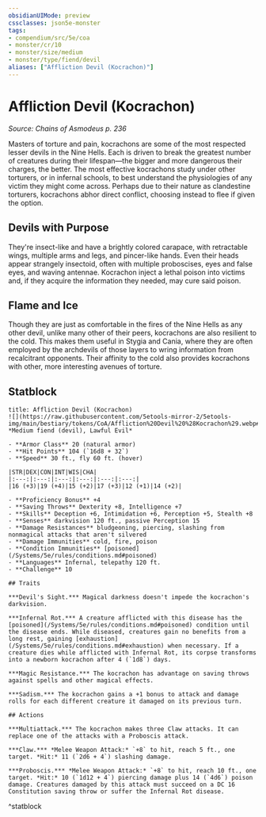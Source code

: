 ```yaml
---
obsidianUIMode: preview
cssclasses: json5e-monster
tags:
- compendium/src/5e/coa
- monster/cr/10
- monster/size/medium
- monster/type/fiend/devil
aliases: ["Affliction Devil (Kocrachon)"]
---
```

# Affliction Devil (Kocrachon)
*Source: Chains of Asmodeus p. 236*  

Masters of torture and pain, kocrachons are some of the most respected lesser devils in the Nine Hells. Each is driven to break the greatest number of creatures during their lifespan—the bigger and more dangerous their charges, the better. The most effective kocrachons study under other torturers, or in infernal schools, to best understand the physiologies of any victim they might come across. Perhaps due to their nature as clandestine torturers, kocrachons abhor direct conflict, choosing instead to flee if given the option.

## Devils with Purpose

They're insect-like and have a brightly colored carapace, with retractable wings, multiple arms and legs, and pincer-like hands. Even their heads appear strangely insectoid, often with multiple proboscises, eyes and false eyes, and waving antennae. Kocrachon inject a lethal poison into victims and, if they acquire the information they needed, may cure said poison.

## Flame and Ice

Though they are just as comfortable in the fires of the Nine Hells as any other devil, unlike many other of their peers, kocrachons are also resilient to the cold. This makes them useful in Stygia and Cania, where they are often employed by the archdevils of those layers to wring information from recalcitrant opponents. Their affinity to the cold also provides kocrachons with other, more interesting avenues of torture.

## Statblock

```ad-statblock
title: Affliction Devil (Kocrachon)
![](https://raw.githubusercontent.com/5etools-mirror-2/5etools-img/main/bestiary/tokens/CoA/Affliction%20Devil%20%28Kocrachon%29.webp#token)
*Medium fiend (devil), Lawful Evil*

- **Armor Class** 20 (natural armor)
- **Hit Points** 104 (`16d8 + 32`)
- **Speed** 30 ft., fly 60 ft. (hover)

|STR|DEX|CON|INT|WIS|CHA|
|:---:|:---:|:---:|:---:|:---:|:---:|
|16 (+3)|19 (+4)|15 (+2)|17 (+3)|12 (+1)|14 (+2)|

- **Proficiency Bonus** +4
- **Saving Throws** Dexterity +8, Intelligence +7
- **Skills** Deception +6, Intimidation +6, Perception +5, Stealth +8
- **Senses** darkvision 120 ft., passive Perception 15
- **Damage Resistances** bludgeoning, piercing, slashing from nonmagical attacks that aren't silvered
- **Damage Immunities** cold, fire, poison
- **Condition Immunities** [poisoned](/Systems/5e/rules/conditions.md#poisoned)
- **Languages** Infernal, telepathy 120 ft.
- **Challenge** 10

## Traits

***Devil's Sight.*** Magical darkness doesn't impede the kocrachon's darkvision.

***Infernal Rot.*** A creature afflicted with this disease has the [poisoned](/Systems/5e/rules/conditions.md#poisoned) condition until the disease ends. While diseased, creatures gain no benefits from a long rest, gaining [exhaustion](/Systems/5e/rules/conditions.md#exhaustion) when necessary. If a creature dies while afflicted with Infernal Rot, its corpse transforms into a newborn kocrachon after 4 (`1d8`) days.

***Magic Resistance.*** The kocrachon has advantage on saving throws against spells and other magical effects.

***Sadism.*** The kocrachon gains a +1 bonus to attack and damage rolls for each different creature it damaged on its previous turn.

## Actions

***Multiattack.*** The kocrachon makes three Claw attacks. It can replace one of the attacks with a Proboscis attack.

***Claw.*** *Melee Weapon Attack:* `+8` to hit, reach 5 ft., one target. *Hit:* 11 (`2d6 + 4`) slashing damage.

***Proboscis.*** *Melee Weapon Attack:* `+8` to hit, reach 10 ft., one target. *Hit:* 10 (`1d12 + 4`) piercing damage plus 14 (`4d6`) poison damage. Creatures damaged by this attack must succeed on a DC 16 Constitution saving throw or suffer the Infernal Rot disease.
```
^statblock